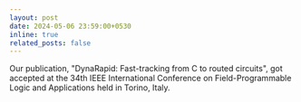 ```yaml
---
layout: post
date: 2024-05-06 23:59:00+0530
inline: true
related_posts: false
---
```


Our publication, "DynaRapid: Fast-tracking from C to routed circuits", got accepted at the 34th IEEE International Conference on Field-Programmable Logic and Applications held in Torino, Italy.